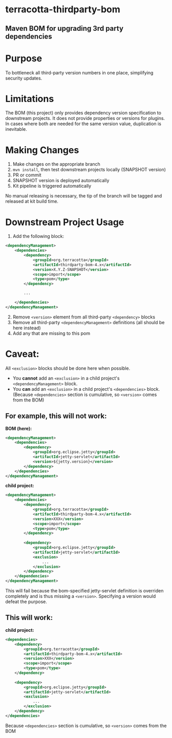 # terracotta-thirdparty-bom
Maven BOM for upgrading 3rd party dependencies
----

# Purpose

To bottleneck all third-party version numbers in one place, simplifying security updates.

# Limitations

The BOM (this project) only provides dependency version specification to downstream projects.
It does not provide properties or versions for plugins.  
In cases where both are needed for the same version value, duplication is inevitable.

# Making Changes

1. Make changes on the appropriate branch
2. `mvn install`, then test downstream projects locally (SNAPSHOT version)
3. PR or commit
4. SNAPSHOT version is deployed automatically
5. Kit pipeline is triggered automatically

No manual releasing is necessary, the tip of the branch will be tagged and released at kit build time.

# Downstream Project Usage

1. Add the following block:

```xml
<dependencyManagement>
    <dependencies>
        <dependency>
            <groupId>org.terracotta</groupId>
            <artifactId>thirdparty-bom-4.x</artifactId>
            <version>X.Y.Z-SNAPSHOT</version>
            <scope>import</scope>
            <type>pom</type>
        </dependency>

        ...

    </dependencies>
</dependencyManagement>
```

2. Remove `<version>` element from all third-party `<dependency>` blocks
3. Remove all third-party `<dependencyManagement>` definitions (all should be here instead)
4. Add any that are missing to this pom

# Caveat:

All `<exclusion>` blocks should be done here when possible. 
* You **cannot** add an `<exclusion>` in a child project's `<dependencyManagement>` block.
* You **can** add an `<exclusion>` in a child project's `<dependencies>` block.
    (Because `<dependencies>` section is cumulative, so `<version>` comes from the BOM)

## For example, this will not work:

**BOM (here):**
```xml
<dependencyManagement>
    <dependencies>
        <dependency>
            <groupId>org.eclipse.jetty</groupId>
            <artifactId>jetty-servlet</artifactId>
            <version>${jetty.version}</version>
        </dependency>
    </dependencies>
</dependencyManagement>
```

**child project:**
```xml
<dependencyManagement>
    <dependencies>
        <dependency>
            <groupId>org.terracotta</groupId>
            <artifactId>thirdparty-bom-4.x</artifactId>
            <version>XXX</version>
            <scope>import</scope>
            <type>pom</type>
        </dependency>
        
        <dependency>
            <groupId>org.eclipse.jetty</groupId>
            <artifactId>jetty-servlet</artifactId>
            <exclusion>
                ...
            </exclusion>
        </dependency>
    </dependencies>
</dependencyManagement>
```
This will fail because the bom-specified jetty-servlet definition is overriden completely 
and is thus missing a `<version>`.  Specifying a version would defeat the purpose.

## This will work:

**child project:**
```xml
<dependencies>
    <dependency>
        <groupId>org.terracotta</groupId>
        <artifactId>thirdparty-bom-4.x</artifactId>
        <version>XXX</version>
        <scope>import</scope>
        <type>pom</type>
    </dependency>
    
    <dependency>
        <groupId>org.eclipse.jetty</groupId>
        <artifactId>jetty-servlet</artifactId>
        <exclusion>
            ...
        </exclusion>
    </dependency>
</dependencies>
```
Because `<dependencies>` section is cumulative, so `<version>` comes from the BOM

